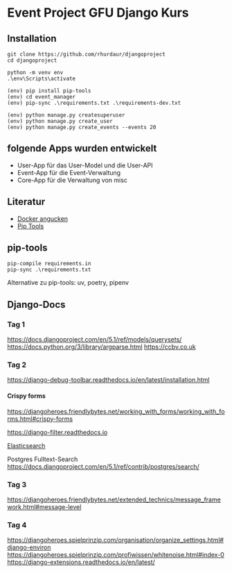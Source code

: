 # Event Project GFU Django Kurs

## Installation

    git clone https://github.com/rhurdaur/djangoproject
    cd djangoproject

    python -m venv env
    .\env\Scripts\activate

    (env) pip install pip-tools
    (env) cd event_manager
    (env) pip-sync .\requirements.txt .\requirements-dev.txt

    (env) python manage.py createsuperuser
    (env) python manage.py create_user
    (env) python manage.py create_events --events 20


## folgende Apps wurden entwickelt

- User-App für das User-Model und die User-API
- Event-App für die Event-Verwaltung
- Core-App für die Verwaltung von misc


## Literatur
- [Docker angucken](https://testdriven.io/blog/dockerizing-django-with-postgres-gunicorn-and-nginx/)
- [Pip Tools](https://pip-tools.readthedocs.io/en/stable/)


## pip-tools

    pip-compile requirements.in
    pip-sync .\requirements.txt

Alternative zu pip-tools: uv, poetry, pipenv

## Django-Docs

### Tag 1

https://docs.djangoproject.com/en/5.1/ref/models/querysets/
https://docs.python.org/3/library/argparse.html
https://ccbv.co.uk


### Tag 2

https://django-debug-toolbar.readthedocs.io/en/latest/installation.html

#### Crispy forms
https://djangoheroes.friendlybytes.net/working_with_forms/working_with_forms.html#crispy-forms

https://django-filter.readthedocs.io

[Elasticsearch](https://www.elastic.co/de/elasticsearch)

Postgres Fulltext-Search
https://docs.djangoproject.com/en/5.1/ref/contrib/postgres/search/

### Tag 3

https://djangoheroes.friendlybytes.net/extended_technics/message_framework.html#message-level

### Tag 4
https://djangoheroes.spielprinzip.com/organisation/organize_settings.html#django-environ
https://djangoheroes.spielprinzip.com/profiwissen/whitenoise.html#index-0
https://django-extensions.readthedocs.io/en/latest/